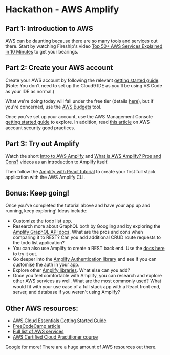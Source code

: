 # Hackathon - AWS Amplify

## Part 1: Introduction to AWS

AWS can be daunting because there are so many tools and services out there. Start by watching Fireship's video [Top 50+ AWS Services Explained in 10 Minutes](https://www.youtube.com/watch?v=JIbIYCM48to&t=1s) to get your bearings.

## Part 2: Create your AWS account

Create your AWS account by following the relevant [getting started guide](https://aws.amazon.com/getting-started/guides/setup-environment/?pg=gs&sec=gtkaws). (Note: You don't need to set up the Cloud9 IDE as you'll be using VS Code as your IDE as normal.)

What we're doing today will fall under the free tier (details [here](https://aws.amazon.com/free/?all-free-tier.sort-by=item.additionalFields.SortRank&all-free-tier.sort-order=asc&awsf.Free%20Tier%20Types=*all&awsf.Free%20Tier%20Categories=*all)), but if you're concerned, use the [AWS Budgets](https://docs.aws.amazon.com/cost-management/latest/userguide/budgets-managing-costs.html) tool. 

Once you've set up your account, use the AWS Management Console [getting started guide](https://aws.amazon.com/getting-started/hands-on/getting-started-with-aws-management-console/?pg=gs&sec=gtkaws) to explore. In addition, read [this article](https://dev.to/aws-heroes/stop-aws-account-hacks-1bim) on AWS account security good practices.

## Part 3: Try out Amplify

Watch the short [Intro to AWS Amplify](https://www.youtube.com/watch?v=uRbGMZ9oPjw) and [What is AWS Amplify? Pros and Cons?](https://www.youtube.com/watch?v=HkbjHtG_d7w) videos as an introduction to Amplify itself.

Then follow the [Amplify with React tutorial](https://docs.amplify.aws/start/q/integration/react/) to create your first full stack application with the AWS Amplify CLI.

## Bonus: Keep going!

Once you've completed the tutorial above and have your app up and running, keep exploring! Ideas include:

- Customize the todo list app. 
- Research more about GraphQL both by Googling and by exploring the [Amplify GraphQL API docs](https://docs.amplify.aws/lib/graphqlapi/getting-started/q/platform/js/). What are the pros and cons when comparing it to REST? Can you add additional CRUD route requests to the todo list application? 
- You can also use Amplify to create a REST back end. Use the [docs here](https://docs.amplify.aws/lib/restapi/getting-started/q/platform/js/) to try it out.
- Go deeper into the [Amplify Authentication library](https://docs.amplify.aws/lib/auth/getting-started/q/platform/js/#create-authentication-service) and see if you can customise the auth in your app.
- Explore other [Amplify libraries](https://docs.amplify.aws/lib/q/platform/js/). What else can you add?
- Once you feel comfortable with Amplify, you can research and explore other AWS services as well. What are the most commonly used? What would fit with your use case of a full stack app with a React front end, server, and database if you weren't using Amplify?

## Other AWS resources:

- [AWS Cloud Essentials Getting Started Guide](https://aws.amazon.com/getting-started/cloud-essentials/?pg=gs)
- [FreeCodeCamp article](https://www.freecodecamp.org/news/top-5-things-to-learn-first-when-getting-started-with-aws/)
- [Full list of AWS services](https://d1.awsstatic.com/whitepapers/aws-overview.pdf)
- [AWS Certified Cloud Practitioner course](https://www.youtube.com/watch?v=SOTamWNgDKc)

Google for more! There are a huge amount of AWS resources out there.
